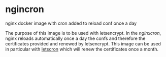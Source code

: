 # ngincron
nginx docker image with cron added to reload conf once a day

The purpose of this image is to be used with letsencrypt.
In the *nginxcron*, nginx reloads automatically once a day the confs and therefore the certificates
provided and renewed by letsencrypt.
This image can be used in particular with [letscron](https://github.com/SatelCreative/letsencron) which
will renew the certificates once a month.
